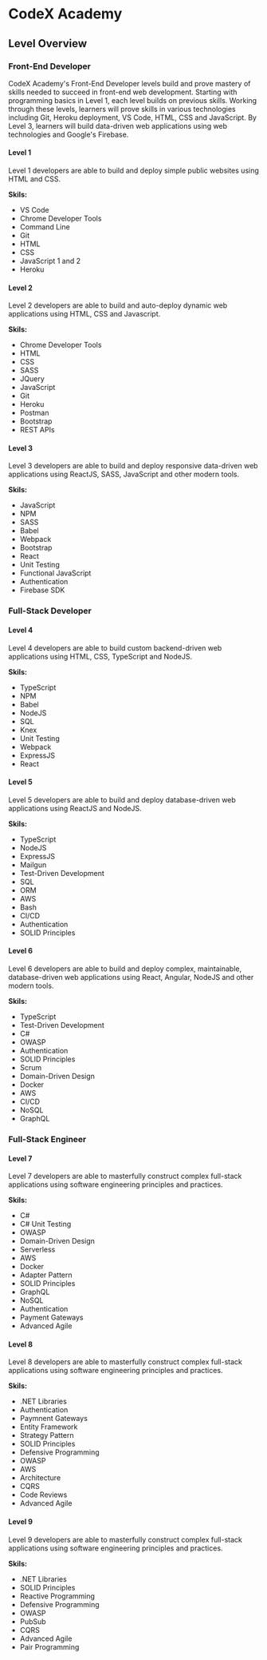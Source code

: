 # CodeX Academy

## Level Overview

### Front-End Developer

CodeX Academy's Front-End Developer levels build and prove mastery of skills needed to succeed in front-end web development. Starting with programming basics in Level 1, each level builds on previous skills. Working through these levels, learners will prove skills in various technologies including Git, Heroku deployment, VS Code, HTML, CSS and JavaScript. By Level 3, learners will build data-driven web applications using web technologies and Google's Firebase.

#### Level 1

Level 1 developers are able to build and deploy simple public websites using HTML and CSS.

**Skils:**

- VS Code
- Chrome Developer Tools
- Command Line
- Git
- HTML
- CSS
- JavaScript 1 and 2
- Heroku

#### Level 2

Level 2 developers are able to build and auto-deploy dynamic web applications using HTML, CSS and Javascript.

**Skils:**

- Chrome Developer Tools
- HTML
- CSS
- SASS
- JQuery
- JavaScript
- Git
- Heroku
- Postman
- Bootstrap
- REST APIs

#### Level 3

Level 3 developers are able to build and deploy responsive data-driven web applications using ReactJS, SASS, JavaScript and other modern tools.

**Skils:**

- JavaScript
- NPM
- SASS
- Babel
- Webpack
- Bootstrap
- React
- Unit Testing
- Functional JavaScript
- Authentication
- Firebase SDK

### Full-Stack Developer

#### Level 4

Level 4 developers are able to build custom backend-driven web applications using HTML, CSS, TypeScript and NodeJS.

**Skils:**

- TypeScript
- NPM
- Babel
- NodeJS
- SQL
- Knex
- Unit Testing
- Webpack
- ExpressJS
- React

#### Level 5

Level 5 developers are able to build and deploy database-driven web applications using ReactJS and NodeJS.

**Skils:**

- TypeScript
- NodeJS
- ExpressJS
- Mailgun
- Test-Driven Development
- SQL
- ORM
- AWS
- Bash
- CI/CD
- Authentication
- SOLID Principles

#### Level 6

Level 6 developers are able to build and deploy complex, maintainable, database-driven web applications using React, Angular, NodeJS and other modern tools.

**Skils:**

- TypeScript
- Test-Driven Development
- C#
- OWASP
- Authentication
- SOLID Principles
- Scrum
- Domain-Driven Design
- Docker
- AWS
- CI/CD
- NoSQL
- GraphQL

### Full-Stack Engineer

#### Level 7

Level 7 developers are able to masterfully construct complex full-stack applications using software engineering principles and practices.

**Skils:**

- C#
- C# Unit Testing
- OWASP
- Domain-Driven Design
- Serverless
- AWS
- Docker
- Adapter Pattern
- SOLID Principles
- GraphQL
- NoSQL
- Authentication
- Payment Gateways
- Advanced Agile

#### Level 8

Level 8 developers are able to masterfully construct complex full-stack applications using software engineering principles and practices.

**Skils:**

- .NET Libraries
- Authentication
- Paymnent Gateways
- Entity Framework
- Strategy Pattern
- SOLID Principles
- Defensive Programming
- OWASP
- AWS
- Architecture
- CQRS
- Code Reviews
- Advanced Agile

#### Level 9

Level 9 developers are able to masterfully construct complex full-stack applications using software engineering principles and practices.

**Skils:**

- .NET Libraries
- SOLID Principles
- Reactive Programming
- Defensive Programming
- OWASP
- PubSub
- CQRS
- Advanced Agile
- Pair Programming
